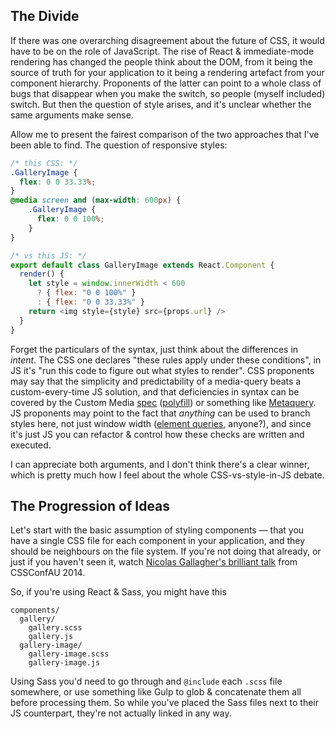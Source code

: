 

## The Divide

If there was one overarching disagreement about the future of CSS, it would have to be on the role of JavaScript. The rise of React & immediate-mode rendering has changed the people think about the DOM, from it being the source of truth for your application to it being a rendering artefact from your component hierarchy. Proponents of the latter can point to a whole class of bugs that disappear when you make the switch, so people (myself included) switch. But then the question of style arises, and it's unclear whether the same arguments make sense.

Allow me to present the fairest comparison of the two approaches that I've been able to find. The question of responsive styles:

```css
/* this CSS: */
.GalleryImage {
  flex: 0 0 33.33%;
}
@media screen and (max-width: 600px) {
	.GalleryImage {
	  flex: 0 0 100%;
	}
}
```

```js
/* vs this JS: */
export default class GalleryImage extends React.Component {
  render() {
    let style = window.innerWidth < 600
      ? { flex: "0 0 100%" }
      : { flex: "0 0 33.33%" }
    return <img style={style} src={props.url} />
  }
}
```

Forget the particulars of the syntax, just think about the differences in *intent*. The CSS one declares "these rules apply under these conditions", in JS it's "run this code to figure out what styles to render". CSS proponents may say that the simplicity and predictability of a media-query beats a custom-every-time JS solution, and that deficiencies in syntax can be covered by the Custom Media [spec](http://dev.w3.org/csswg/mediaqueries/#custom-mq) ([polyfill](https://github.com/postcss/postcss-custom-media)) or something like [Metaquery](http://glenmaddern.com/articles/metaquery-and-the-end-of-media-queries). JS proponents may point to the fact that *anything* can be used to branch styles here, not just window width ([element queries](https://github.com/marcj/css-element-queries), anyone?), and since it's just JS you can refactor & control how these checks are written and executed.

I can appreciate both arguments, and I don't think there's a clear winner, which is pretty much how I feel about the whole CSS-vs-style-in-JS debate.


## The Progression of Ideas

Let's start with the basic assumption of styling components — that you have a single CSS file for each component in your application, and they should be neighbours on the file system. If you're not doing that already, or just if you haven't seen it, watch [Nicolas Gallagher's brilliant talk](https://www.youtube.com/watch?v=m0oMHG6ZXvo) from CSSConfAU 2014.

So, if you're using React & Sass, you might have this

```
components/
  gallery/
    gallery.scss
    gallery.js
  gallery-image/
    gallery-image.scss
    gallery-image.js
```

Using Sass you'd need to go through and `@include` each `.scss` file somewhere, or use something like Gulp to glob & concatenate them all before processing them. So while you've placed the Sass files next to their JS counterpart, they're not actually linked in any way.
